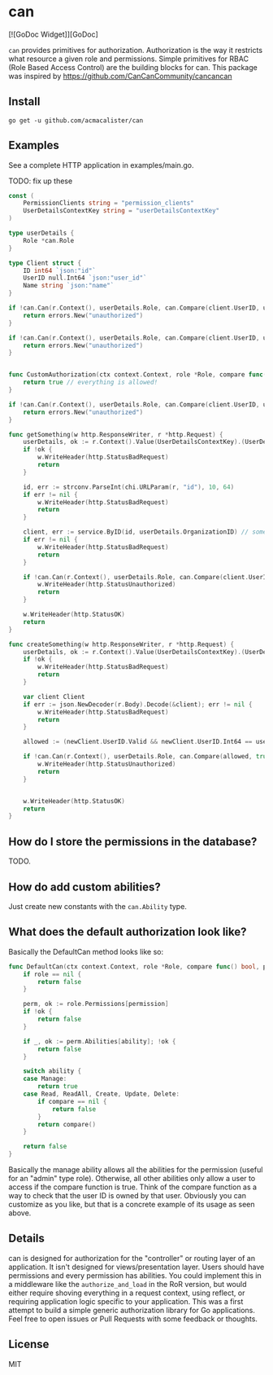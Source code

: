 # can

[![GoDoc Widget]][GoDoc]

`can` provides primitives for authorization. Authorization is the way it restricts what resource a given role and permissions. Simple primitives for RBAC (Role Based Access Control) are the building blocks for can. This package was inspired by https://github.com/CanCanCommunity/cancancan

## Install

`go get -u github.com/acmacalister/can`

## Examples

See a complete HTTP application in examples/main.go.

TODO: fix up these 

```go
const (
    PermissionClients string = "permission_clients"
    UserDetailsContextKey string = "userDetailsContextKey"
)

type userDetails {
    Role *can.Role
}

type Client struct {
    ID int64 `json:"id"`
    UserID null.Int64 `json:"user_id"`
    Name string `json:"name"`
}

if !can.Can(r.Context(), userDetails.Role, can.Compare(client.UserID, userDetails.ID), PermissionClients, can.Read, nil) {
    return errors.New("unauthorized")
}

if !can.Can(r.Context(), userDetails.Role, can.Compare(client.UserID, userDetails.ID), PermissionClients, can.Read, nil) {
    return errors.New("unauthorized")
}


func CustomAuthorization(ctx context.Context, role *Role, compare func() bool, permission string, ability Ability) bool {
    return true // everything is allowed!
}

if !can.Can(r.Context(), userDetails.Role, can.Compare(client.UserID, userDetails.ID), PermissionClients, can.Read, CustomAuthorization) {
    return errors.New("unauthorized")
}

func getSomething(w http.ResponseWriter, r *http.Request) {
	userDetails, ok := r.Context().Value(UserDetailsContextKey).(UserDetail)
	if !ok {
        w.WriteHeader(http.StatusBadRequest)
        return
	}

    id, err := strconv.ParseInt(chi.URLParam(r, "id"), 10, 64)
    if err != nil {
        w.WriteHeader(http.StatusBadRequest)
        return
    }

    client, err := service.ByID(id, userDetails.OrganizationID) // some sort of model or service to pull clients off of the ID.
    if err != nil {
        w.WriteHeader(http.StatusBadRequest)
        return
    }

    if !can.Can(r.Context(), userDetails.Role, can.Compare(client.UserID, userDetails.ID), PermissionClients, can.Read, nil) {
        w.WriteHeader(http.StatusUnauthorized)
        return
    }

    w.WriteHeader(http.StatusOK)
    return
}

func createSomething(w http.ResponseWriter, r *http.Request) {
	userDetails, ok := r.Context().Value(UserDetailsContextKey).(UserDetail)
	if !ok {
        w.WriteHeader(http.StatusBadRequest)
        return
	}

    var client Client
    if err := json.NewDecoder(r.Body).Decode(&client); err != nil {
        w.WriteHeader(http.StatusBadRequest)
        return
    }

	allowed := (newClient.UserID.Valid && newClient.UserID.Int64 == userDetails.ID)

    if !can.Can(r.Context(), userDetails.Role, can.Compare(allowed, true), PermissionClients, can.Create, nil) {
        w.WriteHeader(http.StatusUnauthorized)
        return
	}


    w.WriteHeader(http.StatusOK)
    return
}
```

## How do I store the permissions in the database?

TODO. 

## How do add custom abilities?

Just create new constants with the `can.Ability` type.

## What does the default authorization look like?

Basically the DefaultCan method looks like so:

```go
func DefaultCan(ctx context.Context, role *Role, compare func() bool, permission string, ability Ability) bool {
	if role == nil {
		return false
	}

	perm, ok := role.Permissions[permission]
	if !ok {
		return false
	}

	if _, ok := perm.Abilities[ability]; !ok {
		return false
	}

	switch ability {
	case Manage:
		return true
	case Read, ReadAll, Create, Update, Delete:
		if compare == nil {
			return false
		}
		return compare()
	}

	return false
}
```

Basically the manage ability allows all the abilities for the permission (useful for an "admin" type role). Otherwise, all other abilities only allow a user to access if the compare function is true. Think of the compare function as a way to check that the user ID is owned by that user. Obviously you can customize as you like, but that is a concrete example of its usage as seen above.

## Details

can is designed for authorization for the "controller" or routing layer of an application. It isn't designed for views/presentation layer. Users should have permissions and every permission has abilities. You could implement this in a middleware like the `authorize_and_load` in the RoR version, but would either require shoving everything in a request context, using reflect, or requiring application logic specific to your application. This was a first attempt to build a simple generic authorization library for Go applications. Feel free to open issues or Pull Requests with some feedback or thoughts.

## License

MIT